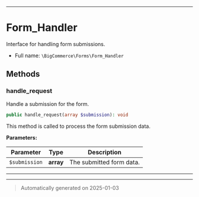 ***

# Form_Handler

Interface for handling form submissions.



* Full name: `\BigCommerce\Forms\Form_Handler`



## Methods


### handle_request

Handle a submission for the form.

```php
public handle_request(array $submission): void
```

This method is called to process the form submission data.






**Parameters:**

| Parameter | Type | Description |
|-----------|------|-------------|
| `$submission` | **array** | The submitted form data. |





***


***
> Automatically generated on 2025-01-03
